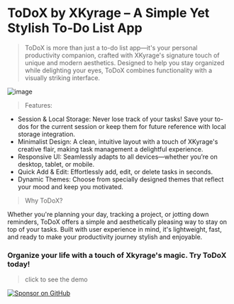 # ToDoX by XKyrage – A Simple Yet Stylish To-Do List App

>ToDoX is more than just a to-do list app—it's your personal productivity companion, crafted with XKyrage's signature touch of unique and modern aesthetics. Designed to help you stay organized while delighting your eyes, ToDoX combines functionality with a visually striking interface.

![image](https://github.com/user-attachments/assets/b94662ea-91f0-4187-a27c-2e55b1d33754)

>Features:

- Session & Local Storage: Never lose track of your tasks! Save your to-dos for the current session or keep them for future reference with local storage integration.
- Minimalist Design: A clean, intuitive layout with a touch of XKyrage's creative flair, making task management a delightful experience.
- Responsive UI: Seamlessly adapts to all devices—whether you’re on desktop, tablet, or mobile.
- Quick Add & Edit: Effortlessly add, edit, or delete tasks in seconds.
- Dynamic Themes: Choose from specially designed themes that reflect your mood and keep you motivated.

>Why ToDoX?

Whether you're planning your day, tracking a project, or jotting down reminders, ToDoX offers a simple and aesthetically pleasing way to stay on top of your tasks. Built with user experience in mind, it's lightweight, fast, and ready to make your productivity journey stylish and enjoyable.

### Organize your life with a touch of Xkyrage's magic. Try ToDoX today!

> click to see the demo

[![Sponsor on GitHub](https://dabuttonfactory.com/button.png?t=DEMO&f=Overlock-Bold&ts=26&tc=fff&hp=1000&vp=20&c=11&bgt=unicolored&bgc=15d798)](https://xkyrage.github.io/ToDoX/)
